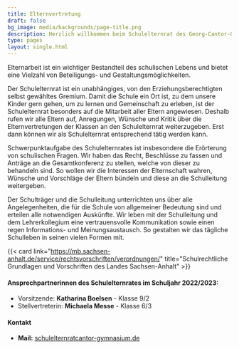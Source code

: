 ```yaml
---
title: Elternvertretung
draft: false
bg_image: media/backgrounds/page-title.png
description: Herzlich willkommen beim Schulelternrat des Georg-Cantor-Gymnasiums Halle
type: pages
layout: single.html
---
```

Elternarbeit ist ein wichtiger Bestandteil des schulischen Lebens und bietet eine Vielzahl von Beteiligungs- und Gestaltungsmöglichkeiten. 

Der Schulelternrat ist ein unabhängiges, von den Erziehungsberechtigten selbst gewähltes Gremium. Damit die Schule ein Ort ist, zu dem unsere Kinder gern gehen, um zu lernen und Gemeinschaft zu erleben, ist der Schulelternrat besonders auf die Mitarbeit aller Eltern angewiesen. Deshalb rufen wir alle Eltern auf, Anregungen, Wünsche und Kritik über die Elternvertretungen der Klassen an den Schulelternrat weiterzugeben. Erst dann können wir als Schulelternrat entsprechend tätig werden kann. 

Schwerpunktaufgabe des Schulelternrates ist insbesondere die Erörterung von schulischen Fragen. Wir haben das Recht, Beschlüsse zu fassen und Anträge an die Gesamtkonferenz zu stellen, welche von dieser zu behandeln sind. So wollen wir die Interessen der Elternschaft wahren, Wünsche und Vorschläge der Eltern bündeln und diese an die Schulleitung weitergeben. 

Der Schulträger und die Schulleitung unterrichten uns über alle Angelegenheiten, die für die Schule von allgemeiner Bedeutung sind und erteilen alle notwendigen Auskünfte. Wir leben mit der Schulleitung und dem Lehrerkollegium eine vertrauensvolle Kommunikation sowie einen regen Informations- und Meinungsaustausch. So gestalten wir das tägliche Schulleben in seinen vielen Formen mit.


{{< card link="https://mb.sachsen-anhalt.de/service/rechtsvorschriften/verordnungen/" title="Schulrechtliche Grundlagen und Vorschriften des Landes Sachsen-Anhalt" >}}


#### Ansprechpartnerinnen des Schulelternrates im Schuljahr 2022/2023:

* Vorsitzende: **Katharina Boelsen** - Klasse 9/2
* Stellvertreterin: **Michaela Messe** - Klasse 6/3

#### Kontakt

* **Mail:** <a href="mailto:schulelternrat@cantor-gymnasium.de"><i class="fa-solid fa-at"></i>schulelternrat<i class="fa-solid fa-at"></i>cantor-gymnasium.de</a>